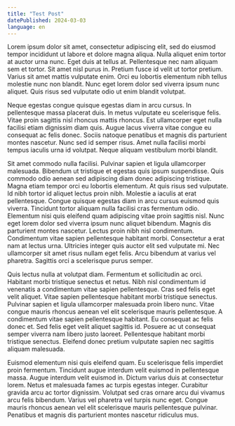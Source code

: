 ```yaml
---
title: "Test Post"
datePublished: 2024-03-03
language: en
---
```


Lorem ipsum dolor sit amet, consectetur adipiscing elit, sed do eiusmod tempor incididunt ut labore et dolore magna aliqua. Nulla aliquet enim tortor at auctor urna nunc. Eget duis at tellus at. Pellentesque nec nam aliquam sem et tortor. Sit amet nisl purus in. Pretium fusce id velit ut tortor pretium. Varius sit amet mattis vulputate enim. Orci eu lobortis elementum nibh tellus molestie nunc non blandit. Nunc eget lorem dolor sed viverra ipsum nunc aliquet. Quis risus sed vulputate odio ut enim blandit volutpat.

Neque egestas congue quisque egestas diam in arcu cursus. In pellentesque massa placerat duis. In metus vulputate eu scelerisque felis. Vitae proin sagittis nisl rhoncus mattis rhoncus. Est ullamcorper eget nulla facilisi etiam dignissim diam quis. Augue lacus viverra vitae congue eu consequat ac felis donec. Sociis natoque penatibus et magnis dis parturient montes nascetur. Nunc sed id semper risus. Amet nulla facilisi morbi tempus iaculis urna id volutpat. Neque aliquam vestibulum morbi blandit.

Sit amet commodo nulla facilisi. Pulvinar sapien et ligula ullamcorper malesuada. Bibendum ut tristique et egestas quis ipsum suspendisse. Quis commodo odio aenean sed adipiscing diam donec adipiscing tristique. Magna etiam tempor orci eu lobortis elementum. At quis risus sed vulputate. Id nibh tortor id aliquet lectus proin nibh. Molestie a iaculis at erat pellentesque. Congue quisque egestas diam in arcu cursus euismod quis viverra. Tincidunt tortor aliquam nulla facilisi cras fermentum odio. Elementum nisi quis eleifend quam adipiscing vitae proin sagittis nisl. Nunc eget lorem dolor sed viverra ipsum nunc aliquet bibendum. Magnis dis parturient montes nascetur. Lectus proin nibh nisl condimentum. Condimentum vitae sapien pellentesque habitant morbi. Consectetur a erat nam at lectus urna. Ultricies integer quis auctor elit sed vulputate mi. Nec ullamcorper sit amet risus nullam eget felis. Arcu bibendum at varius vel pharetra. Sagittis orci a scelerisque purus semper.

Quis lectus nulla at volutpat diam. Fermentum et sollicitudin ac orci. Habitant morbi tristique senectus et netus. Nibh nisl condimentum id venenatis a condimentum vitae sapien pellentesque. Cras sed felis eget velit aliquet. Vitae sapien pellentesque habitant morbi tristique senectus. Pulvinar sapien et ligula ullamcorper malesuada proin libero nunc. Vitae congue mauris rhoncus aenean vel elit scelerisque mauris pellentesque. A condimentum vitae sapien pellentesque habitant. Eu consequat ac felis donec et. Sed felis eget velit aliquet sagittis id. Posuere ac ut consequat semper viverra nam libero justo laoreet. Pellentesque habitant morbi tristique senectus. Eleifend donec pretium vulputate sapien nec sagittis aliquam malesuada.

Euismod elementum nisi quis eleifend quam. Eu scelerisque felis imperdiet proin fermentum. Tincidunt augue interdum velit euismod in pellentesque massa. Augue interdum velit euismod in. Dictum varius duis at consectetur lorem. Netus et malesuada fames ac turpis egestas integer. Curabitur gravida arcu ac tortor dignissim. Volutpat sed cras ornare arcu dui vivamus arcu felis bibendum. Varius vel pharetra vel turpis nunc eget. Congue mauris rhoncus aenean vel elit scelerisque mauris pellentesque pulvinar. Penatibus et magnis dis parturient montes nascetur ridiculus mus.
